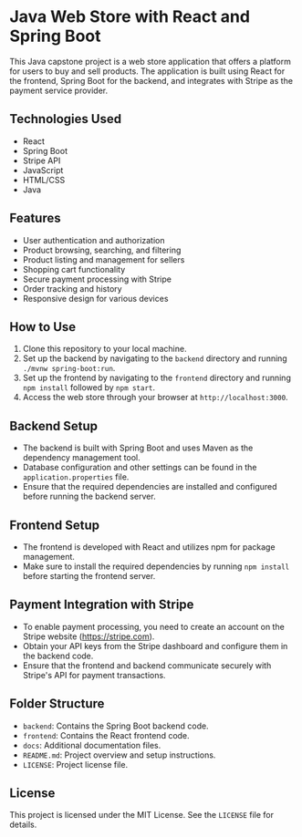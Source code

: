 # Java Web Store with React and Spring Boot

This Java capstone project is a web store application that offers a platform for users to buy and sell products. The application is built using React for the frontend, Spring Boot for the backend, and integrates with Stripe as the payment service provider.

## Technologies Used

- React
- Spring Boot
- Stripe API
- JavaScript
- HTML/CSS
- Java

## Features

- User authentication and authorization
- Product browsing, searching, and filtering
- Product listing and management for sellers
- Shopping cart functionality
- Secure payment processing with Stripe
- Order tracking and history
- Responsive design for various devices

## How to Use

1. Clone this repository to your local machine.
2. Set up the backend by navigating to the `backend` directory and running `./mvnw spring-boot:run`.
3. Set up the frontend by navigating to the `frontend` directory and running `npm install` followed by `npm start`.
4. Access the web store through your browser at `http://localhost:3000`.

## Backend Setup

- The backend is built with Spring Boot and uses Maven as the dependency management tool.
- Database configuration and other settings can be found in the `application.properties` file.
- Ensure that the required dependencies are installed and configured before running the backend server.

## Frontend Setup

- The frontend is developed with React and utilizes npm for package management.
- Make sure to install the required dependencies by running `npm install` before starting the frontend server.

## Payment Integration with Stripe

- To enable payment processing, you need to create an account on the Stripe website (https://stripe.com).
- Obtain your API keys from the Stripe dashboard and configure them in the backend code.
- Ensure that the frontend and backend communicate securely with Stripe's API for payment transactions.

## Folder Structure

- `backend`: Contains the Spring Boot backend code.
- `frontend`: Contains the React frontend code.
- `docs`: Additional documentation files.
- `README.md`: Project overview and setup instructions.
- `LICENSE`: Project license file.

## License

This project is licensed under the MIT License. See the `LICENSE` file for details.

